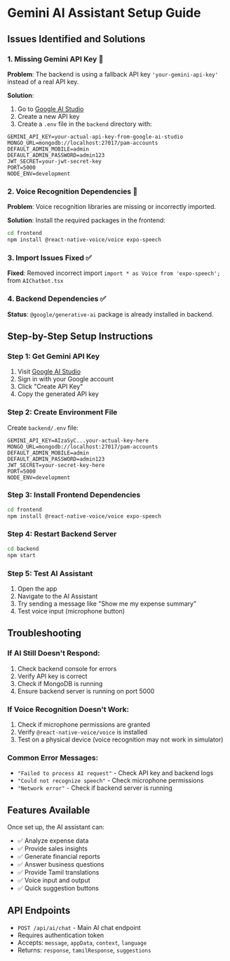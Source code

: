 # Gemini AI Assistant Setup Guide

## Issues Identified and Solutions

### 1. **Missing Gemini API Key** 🔑
**Problem**: The backend is using a fallback API key `'your-gemini-api-key'` instead of a real API key.

**Solution**: 
1. Go to [Google AI Studio](https://makersuite.google.com/app/apikey)
2. Create a new API key
3. Create a `.env` file in the `backend` directory with:
```env
GEMINI_API_KEY=your-actual-api-key-from-google-ai-studio
MONGO_URL=mongodb://localhost:27017/pam-accounts
DEFAULT_ADMIN_MOBILE=admin
DEFAULT_ADMIN_PASSWORD=admin123
JWT_SECRET=your-jwt-secret-key
PORT=5000
NODE_ENV=development
```

### 2. **Voice Recognition Dependencies** 🎤
**Problem**: Voice recognition libraries are missing or incorrectly imported.

**Solution**: Install the required packages in the frontend:
```bash
cd frontend
npm install @react-native-voice/voice expo-speech
```

### 3. **Import Issues Fixed** ✅
**Fixed**: Removed incorrect import `import * as Voice from 'expo-speech';` from `AIChatbot.tsx`

### 4. **Backend Dependencies** ✅
**Status**: `@google/generative-ai` package is already installed in backend.

## Step-by-Step Setup Instructions

### Step 1: Get Gemini API Key
1. Visit [Google AI Studio](https://makersuite.google.com/app/apikey)
2. Sign in with your Google account
3. Click "Create API Key"
4. Copy the generated API key

### Step 2: Create Environment File
Create `backend/.env` file:
```env
GEMINI_API_KEY=AIzaSyC...your-actual-key-here
MONGO_URL=mongodb://localhost:27017/pam-accounts
DEFAULT_ADMIN_MOBILE=admin
DEFAULT_ADMIN_PASSWORD=admin123
JWT_SECRET=your-secret-key-here
PORT=5000
NODE_ENV=development
```

### Step 3: Install Frontend Dependencies
```bash
cd frontend
npm install @react-native-voice/voice expo-speech
```

### Step 4: Restart Backend Server
```bash
cd backend
npm start
```

### Step 5: Test AI Assistant
1. Open the app
2. Navigate to the AI Assistant
3. Try sending a message like "Show me my expense summary"
4. Test voice input (microphone button)

## Troubleshooting

### If AI Still Doesn't Respond:
1. Check backend console for errors
2. Verify API key is correct
3. Check if MongoDB is running
4. Ensure backend server is running on port 5000

### If Voice Recognition Doesn't Work:
1. Check if microphone permissions are granted
2. Verify `@react-native-voice/voice` is installed
3. Test on a physical device (voice recognition may not work in simulator)

### Common Error Messages:
- `"Failed to process AI request"` - Check API key and backend logs
- `"Could not recognize speech"` - Check microphone permissions
- `"Network error"` - Check if backend server is running

## Features Available

Once set up, the AI assistant can:
- ✅ Analyze expense data
- ✅ Provide sales insights
- ✅ Generate financial reports
- ✅ Answer business questions
- ✅ Provide Tamil translations
- ✅ Voice input and output
- ✅ Quick suggestion buttons

## API Endpoints

- `POST /api/ai/chat` - Main AI chat endpoint
- Requires authentication token
- Accepts: `message`, `appData`, `context`, `language`
- Returns: `response`, `tamilResponse`, `suggestions` 